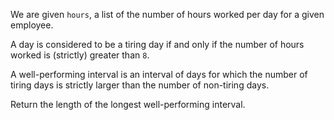 We are given `hours`, a list of the number of hours worked per day for a given employee.

A day is considered to be a tiring day if and only if the number of hours worked is (strictly) greater than `8`.

A well-performing interval is an interval of days for which the number of tiring days is strictly larger than the number of non-tiring days.

Return the length of the longest well-performing interval.